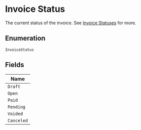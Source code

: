 
# Invoice Status

The current status of the invoice. See [Invoice Statuses](https://maxio.zendesk.com/hc/en-us/articles/24252287829645-Advanced-Billing-Invoices-Overview#invoice-statuses) for more.

## Enumeration

`InvoiceStatus`

## Fields

| Name |
|  --- |
| `Draft` |
| `Open` |
| `Paid` |
| `Pending` |
| `Voided` |
| `Canceled` |

